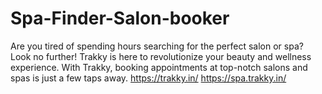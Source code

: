 # Spa-Finder-Salon-booker
Are you tired of spending hours searching for the perfect salon or spa? Look no further! Trakky is here to revolutionize your beauty and wellness experience. With Trakky, booking appointments at top-notch salons and spas is just a few taps away.   https://trakky.in/    https://spa.trakky.in/
